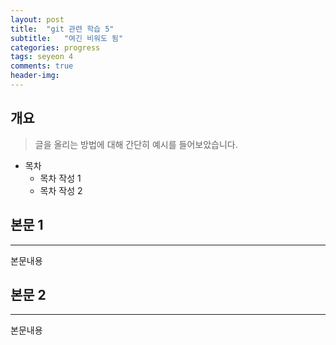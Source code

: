 ```yaml
---
layout: post
title:  "git 관련 학습 5"
subtitle:   "여긴 비워도 됨"
categories: progress
tags: seyeon 4
comments: true
header-img: 
---
```


## 개요
> 글을 올리는 방법에 대해 간단히 예시를 들어보았습니다. 

- 목차
	- 목차 작성 1
	- 목차 작성 2 
  

## 본문 1
---
본문내용



## 본문 2
---
본문내용
